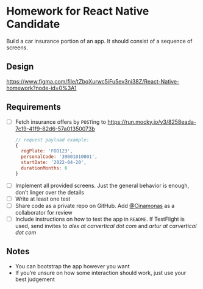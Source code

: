 # Homework for React Native Candidate

Build a car insurance portion of an app. It should consist of a sequence of screens.

## Design

https://www.figma.com/file/tZbqXurwc5iFu5ev3ni38Z/React-Native-homework?node-id=0%3A1

## Requirements

- [ ] Fetch insurance offers by `POST`ing to https://run.mocky.io/v3/8258eada-7c19-41f9-82d6-57a01350073b
    ```js
    // request payload example:
    { 
      regPlate: 'FOO123',
      personalCode: '39001010001',
      startDate: '2022-04-20',
      durationMonths: 6
    }
    ```
- [ ] Implement all provided screens. Just the general behavior is enough, don’t linger over the details
- [ ] Write at least one test
- [ ] Share code as a private repo on GitHub. Add [@Cinamonas](https://github.com/Cinamonas) as a collaborator for review
- [ ] Include instructions on how to test the app in `README`. If TestFlight is used, send invites to _alex at carvertical dot com_ and _artur at carvertical dot com_

## Notes

- You can bootstrap the app however you want
- If you’re unsure on how some interaction should work, just use your best judgement
